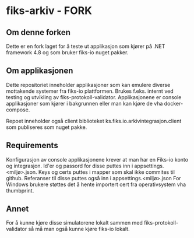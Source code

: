 # fiks-arkiv - FORK

## Om denne forken
Dette er en fork laget for å teste ut applikasjon som kjører på .NET framework 4.8 og som bruker fiks-io nuget pakker.

## Om applikasjonen
Dette repositoriet inneholder applikasjoner som kan emulere diverse mottakende systemer fra fiks-io plattformen. 
Brukes f.eks. internt ved testing og utvikling av fiks-protokoll-validator. Applikasjonene er console applikasjoner som kjører i bakgrunnen eller man kan kjøre de vha docker-compose.

Repoet inneholder også client biblioteket ks.fiks.io.arkivintegrasjon.client som publiseres som nuget pakke. 

## Requirements
Konfigurasjon av console applikasjonene krever at man har en Fiks-io konto og integrasjon. 
Id'er og passord for disse puttes inn i appsettings.<miljø>.json. 
Keys og certs puttes i mapper som skal ikke commites til github.
Referanser til disse puttes også inn i appsettings.<miljø>.json
For Windows brukere støttes det å hente importert cert fra operativsystem vha thumbprint.

## Annet
For å kunne kjøre disse simulatorene lokalt sammen med fiks-protokoll-validator så må man også kunne kjøre fiks-io lokalt. 






